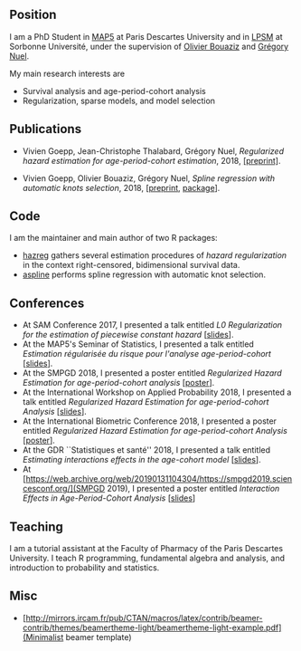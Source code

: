 ## Position

I am a PhD Student in [MAP5](http://map5.mi.parisdescartes.fr/) at Paris Descartes University and in [LPSM](http://www.lpsm.paris) at Sorbonne Université, under the supervision of [Olivier Bouaziz](http://www.math-info.univ-paris5.fr/~obouaziz/) and [Grégory Nuel](http://nuel.perso.math.cnrs.fr/).

My main research interests are

- Survival analysis and age-period-cohort analysis
- Regularization, sparse models, and model selection

## Publications

- Vivien Goepp, Jean-Christophe Thalabard, Grégory Nuel, *Regularized hazard estimation for age-period-cohort estimation*, 2018, [[preprint]](https://hal.archives-ouvertes.fr/hal-01662197v3).

- Vivien Goepp, Olivier Bouaziz, Grégory Nuel, *Spline regression with automatic knots selection*, 2018, [[preprint](https://hal.archives-ouvertes.fr/hal-01853459v1), [package](https://github.com/goepp/aspline)].

## Code

I am the maintainer and main author of two R packages:

- [hazreg](https://github.com/goepp/hazreg) gathers several estimation procedures of *hazard regularization* in the context right-censored, bidimensional survival data.
- [aspline](https://github.com/goepp/aspline) performs spline regression with automatic knot selection.

## Conferences

- At SAM Conference 2017, I presented a talk entitled *L0 Regularization for the estimation of piecewise constant hazard* [[slides](conference/sam.pdf)].
- At the MAP5's Seminar of Statistics, I presented a talk entitled *Estimation régularisée du risque pour l'analyse age-period-cohort* [[slides](conference/map5.pdf)].
- At the SMPGD 2018, I presented a poster entitled *Regularized Hazard Estimation for age-period-cohort analysis* [[poster](conference/smpgd_2018.pdf)].
- At the International Workshop on Applied Probability 2018, I presented a talk entitled *Regularized Hazard Estimation for age-period-cohort Analysis* [[slides](conference/iwap.pdf)].
- At the International Biometric Conference 2018, I presented a poster entitled *Regularized Hazard Estimation for age-period-cohort Analysis* [[poster](conference/ibc.pdf)].
- At the GDR ``Statistiques et santé'' 2018, I presented a talk entitled *Estimating interactions effects in the age-cohort model* [[slides](conference/gdr.pdf)]. 
- At [https://web.archive.org/web/20190131104304/https://smpgd2019.sciencesconf.org/](SMPGD 2019), I presented a poster entitled *Interaction Effects in Age-Period-Cohort Analysis* [[slides](conference/smpgd_2019.pdf)]

## Teaching

I am a tutorial assistant at the Faculty of Pharmacy of the Paris Descartes University. I teach R programming, fundamental algebra and analysis, and introduction to probability and statistics. 

## Misc

- [http://mirrors.ircam.fr/pub/CTAN/macros/latex/contrib/beamer-contrib/themes/beamertheme-light/beamertheme-light-example.pdf](Minimalist beamer template)

